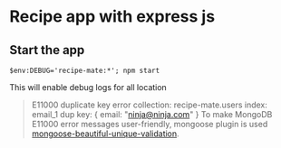 # Recipe app with express js

## Start the app

    $env:DEBUG='recipe-mate:*'; npm start

This will enable debug logs for all location

> E11000 duplicate key error collection: recipe-mate.users index: email_1 dup key: { email: "ninja@ninja.com" }
> To make MongoDB E11000 error messages user-friendly, mongoose plugin is used [mongoose-beautiful-unique-validation](https://www.npmjs.com/package/mongoose-beautiful-unique-validation).

